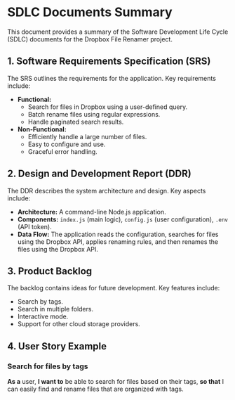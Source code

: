 # SDLC Documents Summary

This document provides a summary of the Software Development Life Cycle (SDLC) documents for the Dropbox File Renamer project.

## 1. Software Requirements Specification (SRS)

The SRS outlines the requirements for the application. Key requirements include:

- **Functional:**
  - Search for files in Dropbox using a user-defined query.
  - Batch rename files using regular expressions.
  - Handle paginated search results.
- **Non-Functional:**
  - Efficiently handle a large number of files.
  - Easy to configure and use.
  - Graceful error handling.

## 2. Design and Development Report (DDR)

The DDR describes the system architecture and design. Key aspects include:

- **Architecture:** A command-line Node.js application.
- **Components:** `index.js` (main logic), `config.js` (user configuration), `.env` (API token).
- **Data Flow:** The application reads the configuration, searches for files using the Dropbox API, applies renaming rules, and then renames the files using the Dropbox API.

## 3. Product Backlog

The backlog contains ideas for future development. Key features include:

- Search by tags.
- Search in multiple folders.
- Interactive mode.
- Support for other cloud storage providers.

## 4. User Story Example

### Search for files by tags

**As a** user,
**I want to** be able to search for files based on their tags,
**so that** I can easily find and rename files that are organized with tags.
